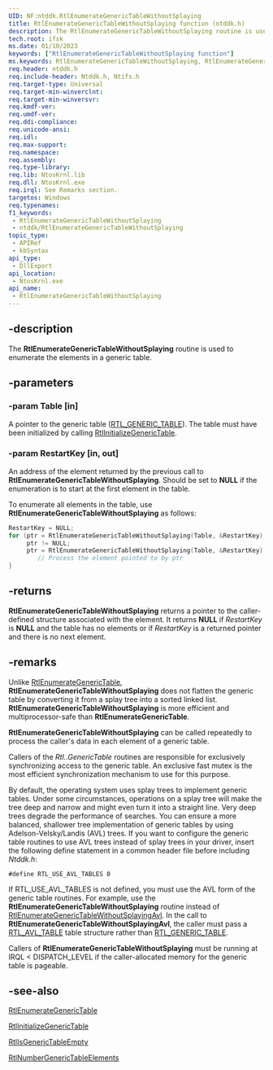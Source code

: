 ```yaml
---
UID: NF:ntddk.RtlEnumerateGenericTableWithoutSplaying
title: RtlEnumerateGenericTableWithoutSplaying function (ntddk.h)
description: The RtlEnumerateGenericTableWithoutSplaying routine is used to enumerate the elements in a generic table.
tech.root: ifsk
ms.date: 01/10/2023
keywords: ["RtlEnumerateGenericTableWithoutSplaying function"]
ms.keywords: RtlEnumerateGenericTableWithoutSplaying, RtlEnumerateGenericTableWithoutSplaying routine [Installable File System Drivers], ifsk.rtlenumerategenerictablewithoutsplaying, ntddk/RtlEnumerateGenericTableWithoutSplaying, rtlref_83b2461b-003b-4aee-be45-afb325b15219.xml
req.header: ntddk.h
req.include-header: Ntddk.h, Ntifs.h
req.target-type: Universal
req.target-min-winverclnt:
req.target-min-winversvr: 
req.kmdf-ver: 
req.umdf-ver: 
req.ddi-compliance: 
req.unicode-ansi: 
req.idl: 
req.max-support: 
req.namespace: 
req.assembly: 
req.type-library: 
req.lib: NtosKrnl.lib
req.dll: NtosKrnl.exe
req.irql: See Remarks section.
targetos: Windows
req.typenames: 
f1_keywords:
 - RtlEnumerateGenericTableWithoutSplaying
 - ntddk/RtlEnumerateGenericTableWithoutSplaying
topic_type:
 - APIRef
 - kbSyntax
api_type:
 - DllExport
api_location:
 - NtosKrnl.exe
api_name:
 - RtlEnumerateGenericTableWithoutSplaying
---
```


## -description

The **RtlEnumerateGenericTableWithoutSplaying** routine is used to enumerate the elements in a generic table.

## -parameters

### -param Table [in]

A pointer to the generic table ([RTL_GENERIC_TABLE](/windows-hardware/drivers/ddi/ntddk/ns-ntddk-_rtl_generic_table)). The table must have been initialized by calling [RtlInitializeGenericTable](/windows-hardware/drivers/ddi/ntddk/nf-ntddk-rtlinitializegenerictable).

### -param RestartKey [in, out]

An address of the element returned by the previous call to **RtlEnumerateGenericTableWithoutSplaying**. Should be set to **NULL** if the enumeration is to start at the first element in the table.

To enumerate all elements in the table, use **RtlEnumerateGenericTableWithoutSplaying** as follows:

```cpp
RestartKey = NULL;
for (ptr = RtlEnumerateGenericTableWithoutSplaying(Table, &RestartKey);
     ptr != NULL;
     ptr = RtlEnumerateGenericTableWithoutSplaying(Table, &RestartKey)) {
        // Process the element pointed to by ptr
}
```

## -returns

**RtlEnumerateGenericTableWithoutSplaying** returns a pointer to the caller-defined structure associated with the element. It returns **NULL** if *RestartKey* is **NULL** and the table has no elements or if *RestartKey* is a returned pointer and there is no next element.

## -remarks

Unlike [RtlEnumerateGenericTable](/windows-hardware/drivers/ddi/ntddk/nf-ntddk-rtlenumerategenerictable), **RtlEnumerateGenericTableWithoutSplaying** does not flatten the generic table by converting it from a splay tree into a sorted linked list. **RtlEnumerateGenericTableWithoutSplaying** is more efficient and multiprocessor-safe than **RtlEnumerateGenericTable**.

**RtlEnumerateGenericTableWithoutSplaying** can be called repeatedly to process the caller's data in each element of a generic table.

Callers of the *Rtl..GenericTable* routines are responsible for exclusively synchronizing access to the generic table. An exclusive fast mutex is the most efficient synchronization mechanism to use for this purpose.

By default, the operating system uses splay trees to implement generic tables. Under some circumstances, operations on a splay tree will make the tree deep and narrow and might even turn it into a straight line. Very deep trees degrade the performance of searches. You can ensure a more balanced, shallower tree implementation of generic tables by using Adelson-Velsky/Landis (AVL) trees. If you want to configure the generic table routines to use AVL trees instead of splay trees in your driver, insert the following define statement in a common header file before including *Ntddk.h*:

`#define RTL_USE_AVL_TABLES 0`

If RTL_USE_AVL_TABLES is not defined, you must use the AVL form of the generic table routines. For example, use the **RtlEnumerateGenericTableWithoutSplaying** routine instead of [RtlEnumerateGenericTableWithoutSplayingAvl](/windows-hardware/drivers/ddi/ntddk/nf-ntddk-rtlenumerategenerictablewithoutsplayingavl). In the call to **RtlEnumerateGenericTableWithoutSplayingAvl**, the caller must pass a [RTL_AVL_TABLE](/windows-hardware/drivers/ddi/ntddk/ns-ntddk-_rtl_avl_table) table structure rather than [RTL_GENERIC_TABLE](/windows-hardware/drivers/ddi/ntddk/ns-ntddk-_rtl_generic_table).

Callers of **RtlEnumerateGenericTableWithoutSplaying** must be running at IRQL < DISPATCH_LEVEL if the caller-allocated memory for the generic table is pageable.

## -see-also

[RtlEnumerateGenericTable](/windows-hardware/drivers/ddi/ntddk/nf-ntddk-rtlenumerategenerictable)

[RtlInitializeGenericTable](/windows-hardware/drivers/ddi/ntddk/nf-ntddk-rtlinitializegenerictable)

[RtlIsGenericTableEmpty](/windows-hardware/drivers/ddi/ntddk/nf-ntddk-rtlisgenerictableempty)

[RtlNumberGenericTableElements](/windows-hardware/drivers/ddi/ntddk/nf-ntddk-rtlnumbergenerictableelements)
